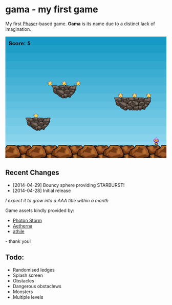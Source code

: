 gama - my first game
====================

My first [Phaser](http://www.photonstorm.com/phaser)-based game. **Gama** is its name due to a distinct lack of imagination. 

![gama Screenshot](https://raw.githubusercontent.com/OdinsHat/gama/master/screenshot.png)

Recent Changes
--------------
* [2014-04-29] Bouncy sphere providing STARBURST!
* [2014-04-28] Initial release

*I expect it to grow into a AAA title within a month*

Game assets kindly provided by:
* [Photon Storm](http://www.photonstorm.com/) 
* [Aetherna](http://opengameart.org/content/2d-platform-ground-stone-tiles)
* [athile](http://opengameart.org/content/colored-spheres)
 
\- thank you!

Todo:
-----
* Randomised ledges
* Splash screen
* Obstacles
* Dangerous obstaclews
* Monsters
* Multiple levels
